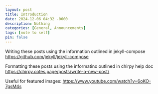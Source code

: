 ```yaml
---
layout: post
title: Introduction
date: 2024-12-06 04:32 -0600
description: Nothing
categories: [General, Announcements]
tags: [note to self]
pin: false
---
```

Writing these posts using the information outlined in jekyll-compose
<https://github.com/jekyll/jekyll-compose>

Formatting these posts using the informatino outlined in chirpy help doc
<https://chirpy.cotes.page/posts/write-a-new-post/>

Useful for featured images:
<https://www.youtube.com/watch?v=6oKO-7gsM4s>